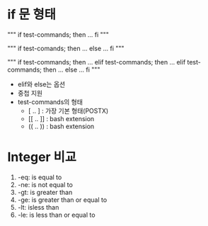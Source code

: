 # if 문 형태

"""
if test-commands; then
    ...
fi
"""

"""
if test-comands; then
    ...
else
    ...
fi
"""

"""
if test-commands; then
    ...
elif test-commands; then
    ...
elif test-commands; then
    ...
else
    ...
fi
"""

- elif와 else는 옵션
- 중첩 지원
- test-commands의 형태
    - [ .. ] : 가장 기본 형태(POSTX)
    - [[ .. ]] : bash extension
    - (( .. )) : bash extension

# Integer 비교
1. -eq: is equal to
2. -ne: is not equal to
3. -gt: is greater than
4. -ge: is greater than or equal to
5. -lt: isless than
6. -le: is less than or equal to




